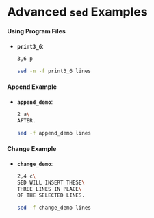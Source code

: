 
# Advanced `sed` Examples

#### Using Program Files
- **`print3_6`**:
  ```bash
  3,6 p
  ```
  ```bash
  sed -n -f print3_6 lines
  ```

#### Append Example
- **`append_demo`**:
  ```bash
  2 a\
  AFTER.
  ```
  ```bash
  sed -f append_demo lines
  ```

#### Change Example
- **`change_demo`**:
  ```bash
  2,4 c\
  SED WILL INSERT THESE\
  THREE LINES IN PLACE\
  OF THE SELECTED LINES.
  ```
  ```bash
  sed -f change_demo lines
  ```

